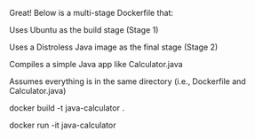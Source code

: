 Great! Below is a multi-stage Dockerfile that:

Uses Ubuntu as the build stage (Stage 1)

Uses a Distroless Java image as the final stage (Stage 2)

Compiles a simple Java app like Calculator.java

Assumes everything is in the same directory (i.e., Dockerfile and Calculator.java)

docker build -t java-calculator .

docker run -it java-calculator
